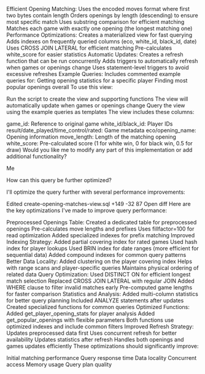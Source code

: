 Efficient Opening Matching:
Uses the encoded moves format where first two bytes contain length
Orders openings by length (descending) to ensure most specific match
Uses substring comparison for efficient matching
Matches each game with exactly one opening (the longest matching one)
Performance Optimizations:
Creates a materialized view for fast querying
Adds indexes on frequently queried columns (eco, white_id, black_id, date)
Uses CROSS JOIN LATERAL for efficient matching
Pre-calculates white_score for easier statistics
Automatic Updates:
Creates a refresh function that can be run concurrently
Adds triggers to automatically refresh when games or openings change
Uses statement-level triggers to avoid excessive refreshes
Example Queries:
Includes commented example queries for:
Getting opening statistics for a specific player
Finding most popular openings overall
To use this view:

Run the script to create the view and supporting functions
The view will automatically update when games or openings change
Query the view using the example queries as templates
The view includes these columns:

game_id: Reference to original game
white_id/black_id: Player IDs
result/date_played/time_control/rated: Game metadata
eco/opening_name: Opening information
move_length: Length of the matching opening
white_score: Pre-calculated score (1 for white win, 0 for black win, 0.5 for draw)
Would you like me to modify any part of this implementation or add additional functionality?

Me

How can this query be further optimized?

I'll optimize the query further with several performance improvements:

Edited
create-opening-matches-view.sql
+149
-32
 87
Open diff
Here are the key optimizations I've made to improve query performance:

Preprocessed Openings Table:
Created a dedicated table for preprocessed openings
Pre-calculates move lengths and prefixes
Uses fillfactor=100 for read optimization
Added specialized indexes for prefix matching
Improved Indexing Strategy:
Added partial covering index for rated games
Used hash index for player lookups
Used BRIN index for date ranges (more efficient for sequential data)
Added compound indexes for common query patterns
Better Data Locality:
Added clustering on the player covering index
Helps with range scans and player-specific queries
Maintains physical ordering of related data
Query Optimization:
Used DISTINCT ON for efficient longest match selection
Replaced CROSS JOIN LATERAL with regular JOIN
Added WHERE clause to filter invalid matches early
Pre-computed game lengths for faster comparison
Statistics and Analysis:
Added multi-column statistics for better query planning
Included ANALYZE statements after updates
Created specialized functions for common queries
Optimized Functions:
Added get_player_opening_stats for player analysis
Added get_popular_openings with flexible parameters
Both functions use optimized indexes and include common filters
Improved Refresh Strategy:
Updates preprocessed data first
Uses concurrent refresh for better availability
Updates statistics after refresh
Handles both openings and games updates efficiently
These optimizations should significantly improve:

Initial matching performance
Query response time
Data locality
Concurrent access
Memory usage
Query plan quality